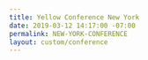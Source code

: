 ```yaml
---
title: Yellow Conference New York
date: 2019-03-12 14:17:00 -07:00
permalink: NEW-YORK-CONFERENCE
layout: custom/conference
---
```


